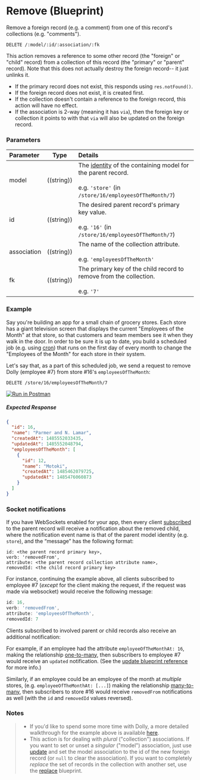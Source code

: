 # Remove (Blueprint)

Remove a foreign record (e.g. a comment) from one of this record's collections (e.g. "comments").

```usage
DELETE /:model/:id/:association/:fk
```

This action removes a reference to some other record (the "foreign" or "child" record) from a collection of this record (the "primary" or "parent" record).  Note that this does not actually destroy the foreign record-- it just unlinks it.

+ If the primary record does not exist, this responds using `res.notFound()`.
+ If the foreign record does not exist, it is created first.
+ If the collection doesn't contain a reference to the foreign record, this action will have no effect.
+ If the association is 2-way (meaning it has `via`), then the foreign key or collection it points to with that `via` will also be updated on the foreign record.

### Parameters

 Parameter                          | Type                                    | Details
:---------------------------------- | --------------------------------------- |:---------------------------------
 model | ((string)) | The [identity](http://sailsjs.com/documentation/concepts/models-and-orm/model-settings#?identity) of the containing model for the parent record.<br/><br/>e.g. `'store'` (in `/store/16/employeesOfTheMonth/7`)
 id | ((string)) | The desired parent record's primary key value.<br/><br/>e.g. `'16'` (in `/store/16/employeesOfTheMonth/7`)
 association       | ((string))                              | The name of the collection attribute.<br/><br/>e.g. `'employeesOfTheMonth'`
 fk  | ((string))    | The primary key of the child record to remove from the collection.<br/><br/>e.g. `'7'`


### Example

Say you're building an app for a small chain of grocery stores.  Each store has a giant television screen that displays the current "Employees of the Month" at that store, so that customers and team members see it when they walk in the door.  In order to be sure it is up to date, you build a scheduled job (e.g. using [cron](https://en.wikipedia.org/wiki/Cron)) that runs on the first day of every month to change the "Employees of the Month" for each store in their system.

Let's say that, as a part of this scheduled job, we send a request to remove Dolly (employee #7) from store #16's `employeesOfTheMonth`:

```
DELETE /store/16/employeesOfTheMonth/7
```
[![Run in Postman](https://s3.amazonaws.com/postman-static/run-button.png)](https://www.getpostman.com/run-collection/96217d0d747e536e49a4)

##### Expected Response

```json
{
  "id": 16,
  "name": "Parmer and N. Lamar",
  "createdAt": 1485552033435,
  "updatedAt": 1485552048794,
  "employeesOfTheMonth": [
    {
      "id": 12,
      "name": "Motoki",
      "createdAt": 1485462079725,
      "updatedAt": 1485476060873
    }
  ]
}
```

### Socket notifications

If you have WebSockets enabled for your app, then every client [subscribed](http://sailsjs.com/documentation/reference/web-sockets/resourceful-pub-sub) to the parent record will receive a notification about the removed child, where the notification event name is that of the parent model identity (e.g. `store`), and the &ldquo;message&rdquo; has the following format:

```
id: <the parent record primary key>,
verb: 'removedFrom',
attribute: <the parent record collection attribute name>,
removedId: <the child record primary key>
```

For instance, continuing the example above, all clients subscribed to employee #7 (_except_ for the client making the request, if the request was made via websocket) would receive the following message:

```javascript
id: 16,
verb: 'removedFrom',
attribute: 'employeesOfTheMonth',
removedId: 7
```

Clients subscribed to involved parent or child records also receive an additional notification:

For example, if an employee had the attribute `employeeOfTheMonthAt: 16`, making the relationship [one-to-many](http://sailsjs.com/documentation/concepts/models-and-orm/associations/one-to-many), then subscribers to employee #7 would receive an `updated` notification. (See the [update blueprint reference](http://sailsjs.com/documentation/reference/blueprint-api/update) for more info.)

Similarly, if an employee could be an employee of the month at _multiple_ stores, (e.g. `employeeOfTheMonthAt: [...]`) making the relationship [many-to-many](http://sailsjs.com/documentation/concepts/models-and-orm/associations/many-to-many), then subscribers to store #16 would receive `removedFrom` notifications as well (with the `id` and `removedId` values reversed).

### Notes

> + If you'd like to spend some more time with Dolly, a more detailed walkthrough for the example above is available [here](https://gist.github.com/mikermcneil/e5a20b03be5aa4e0459b).
> + This action is for dealing with _plural_ ("collection") associations.  If you want to set or unset a _singular_ ("model") association, just use [update](http://sailsjs.com/documentation/reference/blueprint-api/update) and set the model association to the id of the new foreign record (or `null` to clear the association). If you want to completely _replace_ the set of records in the collection with another set, use the [replace](http://sailsjs.com/documentation/reference/blueprint-api/replace) blueprint.

<docmeta name="displayName" value="remove from">
<docmeta name="pageType" value="endpoint">

